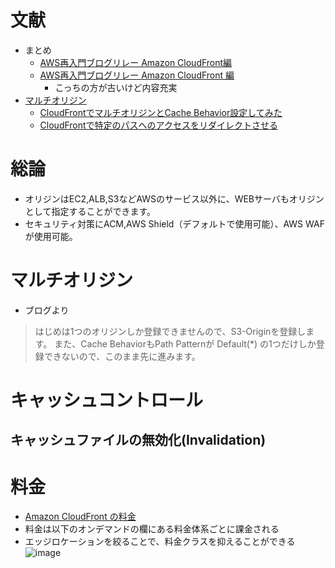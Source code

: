 # 文献
- まとめ
  - [AWS再入門ブログリレー Amazon CloudFront編](https://dev.classmethod.jp/articles/re-introduction-2020-cloudfront/#toc-1)
  - [AWS再入門ブログリレー Amazon CloudFront 編](https://dev.classmethod.jp/articles/blogrelay2019_cloudfront/)
    - こっちの方が古いけど内容充実
- [マルチオリジン](#マルチオリジン)
  - [CloudFrontでマルチオリジンとCache Behavior設定してみた](https://dev.classmethod.jp/articles/cloudfront-multioriginbehavior/)
  - [CloudFrontで特定のパスへのアクセスをリダイレクトさせる](https://dev.classmethod.jp/articles/cloudfront-redirect/)



# 総論
- オリジンはEC2,ALB,S3などAWSのサービス以外に、WEBサーバもオリジンとして指定することができます。
- セキュリティ対策にACM,AWS Shield（デフォルトで使用可能）、AWS WAFが使用可能。

# マルチオリジン
- ブログより
>はじめは1つのオリジンしか登録できませんので、S3-Originを登録します。 
また、Cache BehaviorもPath Patternが Default(*) の1つだけしか登録できないので、このまま先に進みます。

# キャッシュコントロール

## キャッシュファイルの無効化(Invalidation)


# 料金
- [Amazon CloudFront の料金](https://aws.amazon.com/jp/cloudfront/pricing/)
- 料金は以下のオンデマンドの欄にある料金体系ごとに課金される
- エッジロケーションを絞ることで、料金クラスを抑えることができる
![image](https://user-images.githubusercontent.com/60077121/99171321-56f72500-274b-11eb-8a69-8bb6ff3c007d.png)
